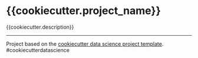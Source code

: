# {{cookiecutter.project_name}}

{{cookiecutter.description}}

--------

Project based on the [cookiecutter data science project template](https://drivendata.github.io/cookiecutter-data-science). #cookiecutterdatascience
